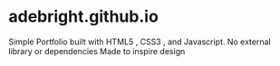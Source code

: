 # adebright.github.io
Simple Portfolio built with HTML5 , CSS3 , and Javascript. No external library or dependencies
Made to inspire design
